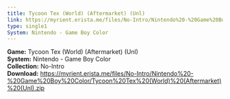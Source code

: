 ```yaml
---
title: Tycoon Tex (World) (Aftermarket) (Unl)
link: https://myrient.erista.me/files/No-Intro/Nintendo%20-%20Game%20Boy%20Color/Tycoon%20Tex%20(World)%20(Aftermarket)%20(Unl).zip
type: single1
System: Nintendo - Game Boy Color
---
```

<b>Game:</b> Tycoon Tex (World) (Aftermarket) (Unl)<br>
<b>System:</b> Nintendo - Game Boy Color<br>
<b>Collection:</b> No-Intro<br>
<b>Download:</b> https://myrient.erista.me/files/No-Intro/Nintendo%20-%20Game%20Boy%20Color/Tycoon%20Tex%20(World)%20(Aftermarket)%20(Unl).zip